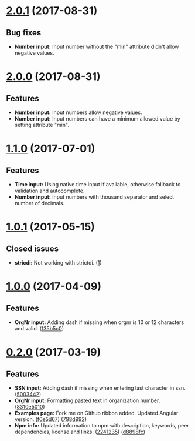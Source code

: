 <a name="2.0.1"></a>
# [2.0.1](https://github.com/FlaxHaxx/angular-input-types/compare/2.0.0...2.0.1) (2017-08-31)

## Bug fixes
* **Number input:** Input number without the "min" attribute didn't allow negative values.

<a name="2.0.0"></a>
# [2.0.0](https://github.com/FlaxHaxx/angular-input-types/compare/1.1.0...2.0.0) (2017-08-31)

## Features
* **Number input:** Input numbers allow negative values.
* **Number input:** Input numbers can have a minimum allowed value by setting attribute "min".

<a name="1.1.0"></a>
# [1.1.0](https://github.com/FlaxHaxx/angular-input-types/compare/1.0.1...1.1.0) (2017-07-01)

## Features
* **Time input:** Using native time input if available, otherwise fallback to validation and autocomplete.
* **Number input:** Input numbers with thousand separator and select number of decimals.

<a name="1.0.1"></a>
# [1.0.1](https://github.com/FlaxHaxx/angular-input-types/compare/1.0.0...1.0.1) (2017-05-15)

## Closed issues
* **stricdi:** Not working with strictdi. ([1](https://github.com/FlaxHaxx/angular-input-types/issues/1))

<a name="1.0.0"></a>
# [1.0.0](https://github.com/FlaxHaxx/angular-input-types/compare/0.2.0...1.0.0) (2017-04-09)

## Features
* **OrgNr input:** Adding dash if missing when orgnr is 10 or 12 characters and valid. ([f35b5c0](https://github.com/FlaxHaxx/angular-input-types/commit/f35b5c0))

<a name="0.2.0"></a>
# [0.2.0](https://github.com/FlaxHaxx/angular-input-types/compare/0.1.0...0.2.0) (2017-03-19)

## Features
* **SSN input:** Adding dash if missing when entering last character in ssn. ([5003442](https://github.com/FlaxHaxx/angular-input-types/commit/5003442))
* **OrgNr input:** Formatting pasted text in organization number. ([8310e5010](https://github.com/FlaxHaxx/angular-input-types/commit/8310e5010))
* **Examples page:** Fork me on Github ribbon added. Updated Angular version. ([f0e5d67](https://github.com/FlaxHaxx/angular-input-types/commit/f0e5d67)) ([798d992](https://github.com/FlaxHaxx/angular-input-types/commit/798d992))
* **Npm info:** Updated information to npm with description, keywords, peer dependencies, license and links. ([2241235](https://github.com/FlaxHaxx/angular-input-types/commit/2241235)) ([d8898fc](https://github.com/FlaxHaxx/angular-input-types/commit/d8898fc))
